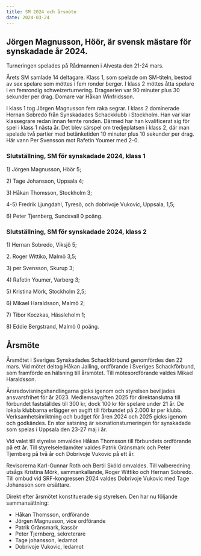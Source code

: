 ```yaml
---
title: SM 2024 och årsmöte
date: 2024-03-24
---
```


## Jörgen Magnusson, Höör, är svensk mästare för synskadade år 2024.

Turneringen spelades på Rådmannen i Alvesta den 21-24 mars.

Årets SM samlade 14 deltagare. Klass 1, som spelade om SM-titeln, bestod
av sex spelare som möttes i fem ronder berger. I klass 2 möttes åtta
spelare i en femrondig schweizerturnering. Dragserien var 90 minuter
plus 30 sekunder per drag. Domare var Håkan Winfridsson.

I klass 1 tog Jörgen Magnusson fem raka segrar. I klass 2 dominerade
Hernan Sobredo från Synskadades Schackklubb i Stockholm. Han var klar
klassegrare redan innan femte ronden. Därmed har han kvalificerat sig
för spel i klass 1 nästa år. Det blev särspel om tredjeplatsen i klass
2, där man spelade två partier med betänketiden 10 minuter plus 10
sekunder per drag. Här vann Per Svensson mot Rafetin Youmer med 2-0.

### Slutställning, SM för synskadade 2024, klass 1

1\) Jörgen Magnusson, Höör 5;

2\) Tage Johansson, Uppsala 4;

3\) Håkan Thomsson, Stockholm 3;

4-5) Fredrik Ljungdahl, Tyresö, och dobrivoje Vukovic, Uppsala, 1,5;

6\) Peter Tjernberg, Sundsvall 0 poäng.

### Slutställning, SM för synskadade 2024, klass 2

1\) Hernan Sobredo, Viksjö 5;

2\. Roger Wittiko, Malmö 3,5;

3\) per Svensson, Skurup 3;

4\) Rafetin Youmer, Varberg 3;

5\) Kristina Mörk, Stockholm 2,5;

6\) Mikael Haraldsson, Malmö 2;

7\) Tibor Koczkas, Hässleholm 1;

8\) Eddie Bergstrand, Malmö 0 poäng.

## Årsmöte

Årsmötet i Sveriges Synskadades Schackförbund genomfördes den 22 mars.
Vid mötet deltog Håkan Jalling, ordförande i Sveriges Schackförbund, som
framförde en hälsning till årsmötet. Till mötesordförande valdes Mikael
Haraldsson.

Årsredovisningshandlingarna gicks igenom och styrelsen beviljades
ansvarsfrihet för år 2023. Medlemsavgiften 2025 för direktanslutna till
förbundet fastställdes till 300 kr, dock 100 kr för spelare under 21 år.
De lokala klubbarna erlägger en avgift till förbundet på 2.000 kr per
klubb. Verksamhetsinriktning och budget för åren 2024 och 2025 gicks
igenom och godkändes. En stor satsning är sexnationsturneringen för
synskadade som spelas i Uppsala den 23-27 maj i år.

Vid valet till styrelse omvaldes Håkan Thomsson till förbundets
ordförande på ett år. Till styrelseledamöter valdes Patrik Gränsmark och
Peter Tjernberg på två år och Dobrivoje Vukovic på ett år.

Revisorerna Karl-Gunnar Roth och Bertil Sköld omvaldes. Till
valberedning utsågs Kristina Mörk, sammankallande, Roger Wittiko och
Hernan Sobredo. Till ombud vid SRF-kongressen 2024 valdes Dobrivoje
Vukovic med Tage Johansson som ersättare.

Direkt efter årsmötet konstituerade sig styrelsen. Den har nu följande
sammansättning:

- Håkan Thomsson, ordförande
- Jörgen Magnusson, vice ordförande
- Patrik Gränsmark, kassör
- Peter Tjernberg, sekreterare
- Tage johansson, ledamot
- Dobrivoje Vukovic, ledamot
